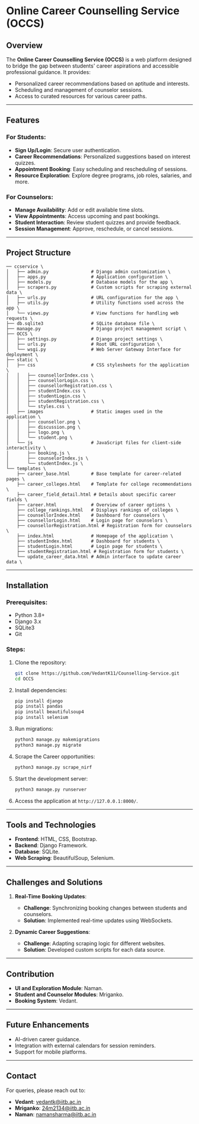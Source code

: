 
# Online Career Counselling Service (OCCS)

## Overview
The **Online Career Counselling Service (OCCS)** is a web platform designed to bridge the gap between students' career aspirations and accessible professional guidance. It provides:
- Personalized career recommendations based on aptitude and interests.
- Scheduling and management of counselor sessions.
- Access to curated resources for various career paths.

---

## Features

### For Students:
- **Sign Up/Login**: Secure user authentication.
- **Career Recommendations**: Personalized suggestions based on interest quizzes.
- **Appointment Booking**: Easy scheduling and rescheduling of sessions.
- **Resource Exploration**: Explore degree programs, job roles, salaries, and more.

### For Counselors:
- **Manage Availability**: Add or edit available time slots.
- **View Appointments**: Access upcoming and past bookings.
- **Student Interaction**: Review student quizzes and provide feedback.
- **Session Management**: Approve, reschedule, or cancel sessions.

---

## Project Structure
```plaintext
── ccservice \
│   ├── admin.py                # Django admin customization \
│   ├── apps.py                 # Application configuration \
│   ├── models.py               # Database models for the app \
│   ├── scrapers.py             # Custom scripts for scraping external data \
│   ├── urls.py                 # URL configuration for the app \
│   ├── utils.py                # Utility functions used across the app \
│   └── views.py                # View functions for handling web requests \
├── db.sqlite3                  # SQLite database file \
├── manage.py                   # Django project management script \
├── OCCS \
│   ├── settings.py             # Django project settings \
│   ├── urls.py                 # Root URL configuration \
│   └── wsgi.py                 # Web Server Gateway Interface for deployment \
├── static \
│   ├── css                     # CSS stylesheets for the application \
│   │   ├── counsellorIndex.css \
│   │   ├── counsellorLogin.css \
│   │   ├── counsellorRegistration.css \
│   │   ├── studentIndex.css \
│   │   ├── studentLogin.css \
│   │   ├── studentRegistration.css \
│   │   └── styles.css \
│   ├── images                  # Static images used in the application \
│   │   ├── counsellor.png \
│   │   ├── discussion.png \
│   │   ├── logo.png \
│   │   └── student.png \
│   └── js                      # JavaScript files for client-side interactivity \
│       ├── booking.js \
│       ├── counselorIndex.js \
│       └── studentIndex.js \
└── templates \
    ├── career_base.html        # Base template for career-related pages \
    ├── career_colleges.html    # Template for college recommendations \
    ├── career_field_detail.html # Details about specific career fields \
    ├── career.html             # Overview of career options \
    ├── college_rankings.html   # Displays rankings of colleges \
    ├── counsellorIndex.html    # Dashboard for counselors \
    ├── counsellorLogin.html    # Login page for counselors \
    ├── counsellorRegistration.html # Registration form for counselors \
    ├── index.html              # Homepage of the application \
    ├── studentIndex.html       # Dashboard for students \
    ├── studentLogin.html       # Login page for students \
    ├── studentRegistration.html # Registration form for students \
    └── update_career_data.html # Admin interface to update career data \

```

---

## Installation

### Prerequisites:
- Python 3.8+
- Django 3.x
- SQLite3
- Git

### Steps:
1. Clone the repository:
   ```bash
   git clone https://github.com/VedantK11/Counselling-Service.git
   cd OCCS
   ```
2. Install dependencies:
   ```bash
   pip install django
   pip install pandas
   pip install beautifulsoup4
   pip install selenium
   ```
3. Run migrations:
   ```bash
   python3 manage.py makemigrations
   python3 manage.py migrate
   ```
4. Scrape the Career opportunities:
   ```bash
   python3 manage.py scrape_nirf
   ```

5. Start the development server:
   ```bash
   python3 manage.py runserver
   ```
6. Access the application at `http://127.0.0.1:8000/`.

---

## Tools and Technologies
- **Frontend**: HTML, CSS, Bootstrap.
- **Backend**: Django Framework.
- **Database**: SQLite.
- **Web Scraping**: BeautifulSoup, Selenium.

---

## Challenges and Solutions
1. **Real-Time Booking Updates**:
   - **Challenge**: Synchronizing booking changes between students and counselors.
   - **Solution**: Implemented real-time updates using WebSockets.

2. **Dynamic Career Suggestions**:
   - **Challenge**: Adapting scraping logic for different websites.
   - **Solution**: Developed custom scripts for each data source.

---

## Contribution
- **UI and Exploration Module**: Naman.
- **Student and Counselor Modules**: Mriganko.
- **Booking System**: Vedant.

---

## Future Enhancements
- AI-driven career guidance.
- Integration with external calendars for session reminders.
- Support for mobile platforms.

---



## Contact
For queries, please reach out to:
- **Vedant**: [vedantk@iitb.ac.in](mailto:vedantk@iitb.ac.in)
- **Mriganko**: [24m2134@iitb.ac.in](mailto:24m2134@iitb.ac.in)
- **Naman**: [namansharma@iitb.ac.in](mailto:namansharma@iitb.ac.in)